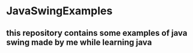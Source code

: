 # JavaSwingExamples

## this repository contains some examples of java swing made by me while learning java
